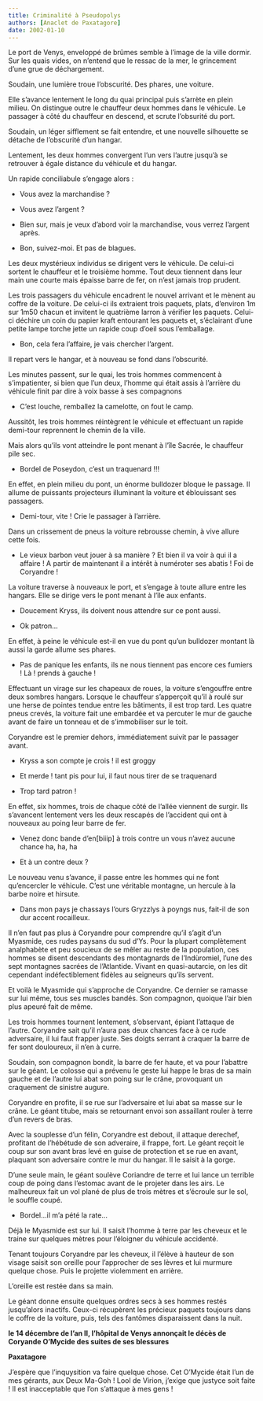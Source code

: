 ```yaml
---
title: Criminalité à Pseudopolys
authors: [Anaclet de Paxatagore]
date: 2002-01-10
---
```


Le port de Venys, enveloppé de brûmes semble à l’image de la ville dormir. Sur les quais vides, on n’entend que le ressac de la mer, le grincement d’une grue de déchargement.

Soudain, une lumière troue l’obscurité. Des phares, une voiture.

Elle s’avance lentement le long du quai principal puis s’arrète en plein milieu. On distingue outre le chauffeur deux hommes dans le véhicule. Le passager à côté du chauffeur en descend, et scrute l’obsurité du port.

Soudain, un léger sifflement se fait entendre, et une nouvelle silhouette se détache de l’obscurité d’un hangar.

Lentement, les deux hommes convergent l’un vers l’autre jusqu’à se retrouver à égale distance du véhicule et du hangar.

Un rapide conciliabule s’engage alors :

-  Vous avez la marchandise ?

-  Vous avez l’argent ?

-  Bien sur, mais je veux d’abord voir la marchandise, vous verrez l’argent après.

-  Bon, suivez-moi. Et pas de blagues.

Les deux mystérieux individus se dirigent vers le véhicule. De celui-ci sortent le chauffeur et le troisième homme. Tout deux tiennent dans leur main une courte mais épaisse barre de fer, on n’est jamais trop prudent.

Les trois passagers du véhicule encadrent le nouvel arrivant et le mènent au coffre de la voiture. De celui-ci ils extraient trois paquets, plats, d’environ 1m sur 1m50 chacun et invitent le quatrième larron à vérifier les paquets. Celui-ci déchire un coin du papier kraft entourant les paquets et, s’éclairant d’une petite lampe torche jette un rapide coup d’oeil sous l’emballage.

-  Bon, cela fera l’affaire, je vais chercher l’argent.

Il repart vers le hangar, et à nouveau se fond dans l’obscurité.

Les minutes passent, sur le quai, les trois hommes commencent à s’impatienter, si bien que l’un deux, l’homme qui était assis à l’arrière du véhicule finit par dire à voix basse à ses compagnons

-  C’est louche, remballez la camelotte, on fout le camp.

Aussitôt, les trois hommes réintègrent le véhicule et effectuant un rapide demi-tour reprennent le chemin de la ville.

Mais alors qu’ils vont atteindre le pont menant à l’île Sacrée, le chauffeur pile sec.

-  Bordel de Poseydon, c’est un traquenard !!!

En effet, en plein milieu du pont, un énorme bulldozer bloque le passage. Il allume de puissants projecteurs illuminant la voiture et éblouissant ses passagers.

-  Demi-tour, vite ! Crie le passager à l’arrière.

Dans un crissement de pneus la voiture rebrousse chemin, à vive allure cette fois.

-  Le vieux barbon veut jouer à sa manière ? Et bien il va voir à qui il a affaire ! A partir de maintenant il a intérêt à numéroter ses abatis ! Foi de Coryandre !

La voiture traverse à nouveaux le port, et s’engage à toute allure entre les hangars. Elle se dirige vers le pont menant à l’île aux enfants.

-  Doucement Kryss, ils doivent nous attendre sur ce pont aussi.

-  Ok patron...

En effet, à peine le véhicule est-il en vue du pont qu’un bulldozer montant là aussi la garde allume ses phares.

-  Pas de panique les enfants, ils ne nous tiennent pas encore ces fumiers ! Là ! prends à gauche !

Effectuant un virage sur les chapeaux de roues, la voiture s’engouffre entre deux sombres hangars. Lorsque le chauffeur s’apperçoit qu’il à roulé sur une herse de pointes tendue entre les bâtiments, il est trop tard. Les quatre pneus crevés, la voiture fait une embardée et va percuter le mur de gauche avant de faire un tonneau et de s’immobiliser sur le toit.

Coryandre est le premier dehors, immédiatement suivit par le passager avant.

-  Kryss a son compte je crois ! il est groggy

-  Et merde ! tant pis pour lui, il faut nous tirer de se traquenard

-  Trop tard patron !

En effet, six hommes, trois de chaque côté de l’allée viennent de surgir. Ils s’avancent lentement vers les deux rescapés de l’accident qui ont à nouveaux au poing leur barre de fer.

-  Venez donc bande d’en[biiip] à trois contre un vous n’avez aucune chance ha, ha, ha

-  Et à un contre deux ?

Le nouveau venu s’avance, il passe entre les hommes qui ne font qu’encercler le véhicule. C’est une véritable montagne, un hercule à la barbe noire et hirsute.

-  Dans mon pays je chassays l’ours Gryzzlys à poyngs nus, fait-il de son dur accent rocailleux.

Il n’en faut pas plus à Coryandre pour comprendre qu’il s’agit d’un Myasmide, ces rudes paysans du sud d’Ys. Pour la plupart complètement analphabète et peu soucieux de se mêler au reste de la population, ces hommes se disent descendants des montagnards de l’Indùromiel, l’une des sept montagnes sacrées de l’Atlantide. Vivant en quasi-autarcie, on les dit cependant indéfectiblement fidèles au seigneurs qu’ils servent.

Et voilà le Myasmide qui s’approche de Coryandre. Ce dernier se ramasse sur lui même, tous ses muscles bandés. Son compagnon, quoique l’air bien plus apeuré fait de même.

Les trois hommes tournent lentement, s’observant, épiant l’attaque de l’autre. Coryandre sait qu’il n’aura pas deux chances face à ce rude adversaire, il lui faut frapper juste. Ses doigts serrant à craquer la barre de fer sont douloureux, il n’en à curre.

Soudain, son compagnon bondit, la barre de fer haute, et va pour l’abattre sur le géant. Le colosse qui a prévenu le geste lui happe le bras de sa main gauche et de l’autre lui abat son poing sur le crâne, provoquant un craquement de sinistre augure.

Coryandre en profite, il se rue sur l’adversaire et lui abat sa masse sur le crâne. Le géant titube, mais se retournant envoi son assaillant rouler à terre d’un revers de bras.

Avec la souplesse d’un félin, Coryandre est debout, il attaque derechef, profitant de l’hébétude de son adveraire, il frappe, fort. Le géant reçoit le coup sur son avant bras levé en guise de protection et se rue en avant, plaquant son adversaire contre le mur du hangar. Il le saisit à la gorge.

D’une seule main, le géant soulève Coriandre de terre et lui lance un terrible coup de poing dans l’estomac avant de le projeter dans les airs. Le malheureux fait un vol plané de plus de trois mètres et s’écroule sur le sol, le souffle coupé.

-  Bordel...il m’a pété la rate...

Déjà le Myasmide est sur lui. Il saisit l’homme à terre par les cheveux et le traine sur quelques mètres pour l’éloigner du véhicule accidenté.

Tenant toujours Coryandre par les cheveux, il l’élève à hauteur de son visage saisit son oreille pour l’approcher de ses lèvres et lui murmure quelque chose. Puis le projette violemment en arrière.

L’oreille est restée dans sa main.

Le géant donne ensuite quelques ordres secs à ses hommes restés jusqu’alors inactifs. Ceux-ci récupèrent les précieux paquets toujours dans le coffre de la voiture, puis, tels des fantômes disparaissent dans la nuit.

**le 14 décembre de l’an II, l’hôpital de Venys annonçait le décès de Coryande O’Mycide des suites de ses blessures**

**Paxatagore** 

J’espère que l’inquysition va faire quelque chose. Cet O’Mycide était l’un de mes gérants, aux Deux Ma-Goh ! Lool de Virion, j’exige que justyce soit faite ! Il est inacceptable que l’on s’attaque à mes gens !